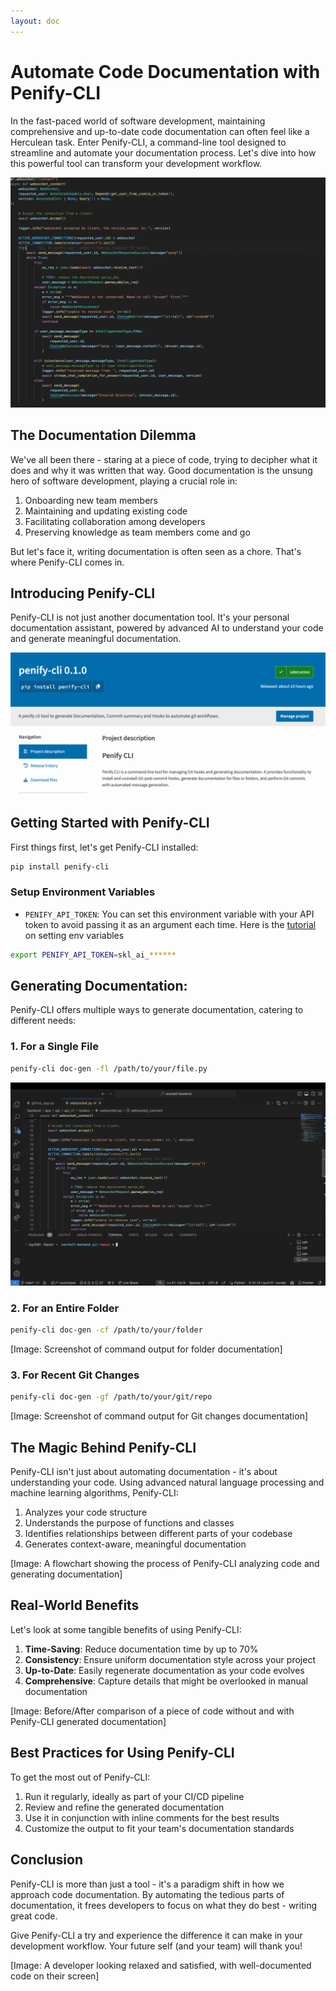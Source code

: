```yaml
---
layout: doc
---
```


# Automate Code Documentation with Penify-CLI

In the fast-paced world of software development, maintaining comprehensive and up-to-date code documentation can often feel like a Herculean task. Enter Penify-CLI, a command-line tool designed to streamline and automate your documentation process. Let's dive into how this powerful tool can transform your development workflow.

![Penify code docs](../public/images/code-docs.gif)

## The Documentation Dilemma

We've all been there - staring at a piece of code, trying to decipher what it does and why it was written that way. Good documentation is the unsung hero of software development, playing a crucial role in:

1. Onboarding new team members
2. Maintaining and updating existing code
3. Facilitating collaboration among developers
4. Preserving knowledge as team members come and go

But let's face it, writing documentation is often seen as a chore. That's where Penify-CLI comes in.

## Introducing Penify-CLI

Penify-CLI is not just another documentation tool. It's your personal documentation assistant, powered by advanced AI to understand your code and generate meaningful documentation.

![Penify cli docs](../public/images/pypi-penify-cli.png)

## Getting Started with Penify-CLI

First things first, let's get Penify-CLI installed:

```bash
pip install penify-cli
```

### Setup Environment Variables

- `PENIFY_API_TOKEN`: You can set this environment variable with your API token to avoid passing it as an argument each time. Here is the [tutorial](https://docs.penify.dev/docs/Creating-API-Keys-in-Penify.html) on setting env variables

```bash
export PENIFY_API_TOKEN=skl_ai_******
```

## Generating Documentation:

Penify-CLI offers multiple ways to generate documentation, catering to different needs:

### 1. For a Single File

```bash
penify-cli doc-gen -fl /path/to/your/file.py
```

![Penify cli docs](../public/images/penify-cli-file-doc-gen.gif)

### 2. For an Entire Folder

```bash
penify-cli doc-gen -cf /path/to/your/folder
```

[Image: Screenshot of command output for folder documentation]

### 3. For Recent Git Changes

```bash
penify-cli doc-gen -gf /path/to/your/git/repo
```

[Image: Screenshot of command output for Git changes documentation]

## The Magic Behind Penify-CLI

Penify-CLI isn't just about automating documentation - it's about understanding your code. Using advanced natural language processing and machine learning algorithms, Penify-CLI:

1. Analyzes your code structure
2. Understands the purpose of functions and classes
3. Identifies relationships between different parts of your codebase
4. Generates context-aware, meaningful documentation

[Image: A flowchart showing the process of Penify-CLI analyzing code and generating documentation]

## Real-World Benefits

Let's look at some tangible benefits of using Penify-CLI:

1. **Time-Saving**: Reduce documentation time by up to 70%
2. **Consistency**: Ensure uniform documentation style across your project
3. **Up-to-Date**: Easily regenerate documentation as your code evolves
4. **Comprehensive**: Capture details that might be overlooked in manual documentation

[Image: Before/After comparison of a piece of code without and with Penify-CLI generated documentation]

## Best Practices for Using Penify-CLI

To get the most out of Penify-CLI:

1. Run it regularly, ideally as part of your CI/CD pipeline
2. Review and refine the generated documentation
3. Use it in conjunction with inline comments for the best results
4. Customize the output to fit your team's documentation standards

## Conclusion

Penify-CLI is more than just a tool - it's a paradigm shift in how we approach code documentation. By automating the tedious parts of documentation, it frees developers to focus on what they do best - writing great code.

Give Penify-CLI a try and experience the difference it can make in your development workflow. Your future self (and your team) will thank you!

[Image: A developer looking relaxed and satisfied, with well-documented code on their screen]